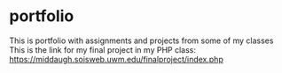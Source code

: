# portfolio
This is portfolio with assignments and projects from some of my classes
This is the link for my final project in my PHP class: https://middaugh.soisweb.uwm.edu/finalproject/index.php
